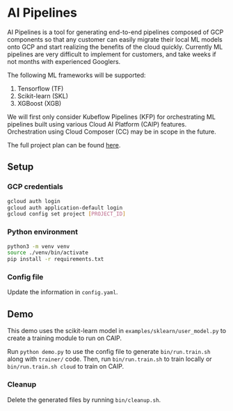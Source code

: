 # AI Pipelines
AI Pipelines is a tool for generating end-to-end pipelines composed of GCP components so that any customer can easily migrate their local ML models onto GCP and start realizing the benefits of the cloud quickly. Currently ML pipelines are very difficult to implement for customers, and take weeks if not months with experienced Googlers.

The following ML frameworks will be supported:
1. Tensorflow (TF)
1. Scikit-learn (SKL)
1. XGBoost (XGB)

We will first only consider Kubeflow Pipelines (KFP) for orchestrating ML pipelines built using various Cloud AI Platform (CAIP) features. Orchestration using Cloud Composer (CC) may be in scope in the future.

The full project plan can be found [here](https://docs.google.com/document/d/11-ljj4D3UT-_bOyFeN_L_uRXQkM9G10bte9jy1yfSYA/edit?ts=5df59215).

## Setup
### GCP credentials
```bash
gcloud auth login
gcloud auth application-default login
gcloud config set project [PROJECT_ID]
```

### Python environment
```bash
python3 -m venv venv
source ./venv/bin/activate
pip install -r requirements.txt
```

### Config file
Update the information in `config.yaml`.

## Demo
This demo uses the scikit-learn model in `examples/sklearn/user_model.py` to
create a training module to run on CAIP.

Run `python demo.py` to use the config file to generate `bin/run.train.sh` along
with `trainer/` code. Then, run `bin/run.train.sh` to train locally or
`bin/run.train.sh cloud` to train on CAIP.

### Cleanup
Delete the generated files by running `bin/cleanup.sh`.
